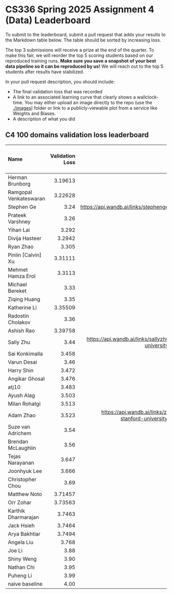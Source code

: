 # CS336 Spring 2025 Assignment 4 (Data) Leaderboard

To submit to the leaderboard, submit a pull request that adds your results to
the Markdown table below. The table should be sorted by increasing loss.

The top 3 submissions will receive a prize at the end of the quarter.
To make this fair, we will reorder the top 5 scoring students based on our reproduced training runs.
**Make sure you save a snapshot of your best data pipeline so it can be reproduced by us!**
We will reach out to the top 5 students after results have stabilized.

In your pull request description, you should include:

- The final validation loss that was recorded
- A link to an associated learning curve that clearly shows a wallclock-time.
  You may either upload an image directly
  to the repo (use the [./images](./images)) folder or link to a
  publicly-viewable plot from a service like Weights and Biases.
- A description of what you did

## C4 100 domains validation loss leaderboard

| Name           | Validation Loss | Link | Verification status (leave empty) |
| :------------- | --------------: | ---: | --------------------------------: |
| Herman Brunborg | 3.19613 | [Wandb](https://api.wandb.ai/links/brunborg-cs336/tpyc1aon) |
| Ramgopal Venkateswaran | 3.22628 | [Wandb](https://api.wandb.ai/links/ramvenkat98/ht0r0xub) | |
| Stephen Ge     |           3.24  | https://api.wandb.ai/links/stephenge/w21z5rh1  |                           |
| Prateek Varshney     |           3.26 | [Wandb](https://api.wandb.ai/links/stanfordcs/cc8z72jh)   |                           |
| Yihan Lai   |           3.292 | [Wandb](https://api.wandb.ai/links/ihan-stanford-university/825ovc1j)   |                           |
| Divija Hasteer | 3.2942 | [Wandb](https://api.wandb.ai/links/dhasteer-stanford-university/wwd2ukmp) |                          |
| Ryan Zhao | 3.305 | [Wandb](https://api.wandb.ai/links/knightasterial-stanforduniversity/8vyp4vcf) | |
| Pinlin [Calvin] Xu | 3.31111 |[Wandb](https://api.wandb.ai/links/pinlinxu-lab/zsk1uj2o) | |
| Mehmet Hamza Erol | 3.3113 |[Wandb](https://api.wandb.ai/links/mhamzaerol-stanford-university/kjnsm8u4) | |
| Michael Bereket | 3.33 | [Wandb](https://api.wandb.ai/links/mbereket/nhiwq1rg) | |
| Ziqing Huang | 3.35|[Wandb](https://api.wandb.ai/links/ziqingh-stanford-university/h67l3qw9)||
| Katherine Li | 3.35509| [Wandb](https://api.wandb.ai/links/kathli/v7pjy6b4)||
| Radostin Cholakov | 3.36 | [Wandb](https://api.wandb.ai/links/radi-cho/rgwlfpr7) | |
| Ashish Rao | 3.39758 |[Wandb](https://api.wandb.ai/links/aprao/izk2a37t) | |
| Sally Zhu | 3.44 | https://api.wandb.ai/links/sallyzhu-stanford-university/ka3vb2cm |
| Sai Konkimalla | 3.458 | [Wandb](https://api.wandb.ai/links/sai-konk/nqfsiprm) | |
| Varun Desai    |            3.46 | [Wandb](https://api.wandb.ai/links/vdesai10/nw5k9srw)| |                   |
| Harry Shin     |           3.472 | [Wandb](https://api.wandb.ai/links/dh2shin2-stanford-university/9a602nlp)   | |
| Angikar Ghosal     |           3.476 | [Wandb]   |                           |
| atj10          | 3.483           |[Wandb](https://api.wandb.ai/links/merceod/d2q4pexo) | |
| Ayush Alag | 3.503 | [Wandb](https://api.wandb.ai/links/ayushalag1-stanford-university/9dyh30ws) | |
| Milan Rohatgi | 3.513 | [Wandb](https://wandb.ai/milanrohatgi/cs336-data/reports/CS336-A4--VmlldzoxMjk2NDY4Ng) | |
| Adam Zhao | 3.523 | https://api.wandb.ai/links/zhao1adam-stanford-university/2y69my5q | | 
| Suze van Adrichem | 3.54 | [Wandb](https://api.wandb.ai/links/suzevana/dbtg929z)| |
| Brendan McLaughlin | 3.56 | [Wandb](https://api.wandb.ai/links/bmc0407-stanford-university/stkuh1i8)| |
| Tejas Narayanan | 3.647 | [Wandb](https://api.wandb.ai/links/tejas-narayanan/z7lgwzk2) | |
| Joonhyuk Lee | 3.666 | [Wandb](https://api.wandb.ai/links/joonhyuk-stanford-university/qiv3cms9) | |
| Christopher Chou | 3.69 | [Wandb](https://api.wandb.ai/links/babychousr-stanford-university/uz2v5j8l) | |
| Matthew Noto |            3.71457 | [Wandb](https://wandb.ai/nmr73/cs336-data/runs/d4owymw1?nw=nwusernmr73)     |                           |
| Orr Zohar |            3.73563 | [Wandb](https://wandb.ai/marvl/cs336-atlas-llm5/runs/w2ntyl1p?nw=nwuserorrzohar42)     |                           |
| Karthik Dharmarajan |            3.7463 | [Wandb](https://wandb.ai/kdharmarajan/cs336-data/reports/CS336-Assignment-4-Data--VmlldzoxMjkyMTM0OA)     |                           |
| Jack Hsieh |            3.7464 | [Wandb](https://wandb.ai/jackellishsieh-stanford-university/cs336-assignment4/runs/zemxn08s?nw=nwuserjackellishsieh)     |                           |
| Arya Bakhtiar |            3.7494 | [Wandb](https://drive.google.com/file/d/1AK2mqNKR_x0DeyoJyqZjI9kVYaUKecTe/view?usp=drive_link)     |       
| Angela Liu | 3.768 | [Wandb](https://api.wandb.ai/links/aliu917/1oisofti) | |
| Joe Li | 3.88 | [Wandb](https://api.wandb.ai/links/jli505/iribws78) | |
| Shiny Weng | 3.90 | [Wandb](https://api.wandb.ai/links/shinyweng-stanford-university/2mr0dpiv) | |
| Nathan Chi | 3.95 | [Wandb](https://api.wandb.ai/links/nchi1-stanford-university/9ftykk46) | | 
| Puheng Li | 3.99 | [Wandb](https://wandb.ai/puhengli-stanford-university/cs336-data/reports/eval_loss-25-05-25-14-17-27---VmlldzoxMjk0NDQwNw) |
| naive baseline |            4.00 |      |                          Verified |
